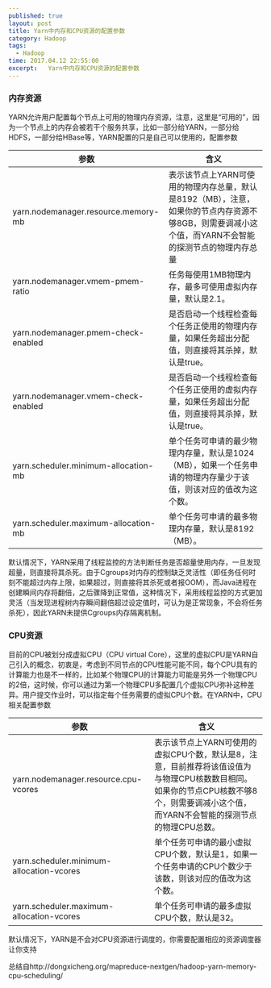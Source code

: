 ```yaml
---
published: true
layout: post
title: Yarn中内存和CPU资源的配置参数
category: Hadoop
tags: 
  - Hadoop
time: 2017.04.12 22:55:00
excerpt:   Yarn中内存和CPU资源的配置参数
---
```


### 内存资源
YARN允许用户配置每个节点上可用的物理内存资源，注意，这里是“可用的”，因为一个节点上的内存会被若干个服务共享，比如一部分给YARN，一部分给HDFS，一部分给HBase等，YARN配置的只是自己可以使用的，配置参数  

参数 | 含义
-----|----
yarn.nodemanager.resource.memory-mb |表示该节点上YARN可使用的物理内存总量，默认是8192（MB），注意，如果你的节点内存资源不够8GB，则需要调减小这个值，而YARN不会智能的探测节点的物理内存总量  
yarn.nodemanager.vmem-pmem-ratio | 任务每使用1MB物理内存，最多可使用虚拟内存量，默认是2.1。
yarn.nodemanager.pmem-check-enabled | 是否启动一个线程检查每个任务正使用的物理内存量，如果任务超出分配值，则直接将其杀掉，默认是true。
yarn.nodemanager.vmem-check-enabled | 是否启动一个线程检查每个任务正使用的虚拟内存量，如果任务超出分配值，则直接将其杀掉，默认是true。
yarn.scheduler.minimum-allocation-mb | 单个任务可申请的最少物理内存量，默认是1024（MB），如果一个任务申请的物理内存量少于该值，则该对应的值改为这个数。
yarn.scheduler.maximum-allocation-mb | 单个任务可申请的最多物理内存量，默认是8192（MB）。

默认情况下，YARN采用了线程监控的方法判断任务是否超量使用内存，一旦发现超量，则直接将其杀死。由于Cgroups对内存的控制缺乏灵活性（即任务任何时刻不能超过内存上限，如果超过，则直接将其杀死或者报OOM），而Java进程在创建瞬间内存将翻倍，之后骤降到正常值，这种情况下，采用线程监控的方式更加灵活（当发现进程树内存瞬间翻倍超过设定值时，可认为是正常现象，不会将任务杀死），因此YARN未提供Cgroups内存隔离机制。

### CPU资源
目前的CPU被划分成虚拟CPU（CPU virtual Core），这里的虚拟CPU是YARN自己引入的概念，初衷是，考虑到不同节点的CPU性能可能不同，每个CPU具有的计算能力也是不一样的，比如某个物理CPU的计算能力可能是另外一个物理CPU的2倍，这时候，你可以通过为第一个物理CPU多配置几个虚拟CPU弥补这种差异。用户提交作业时，可以指定每个任务需要的虚拟CPU个数。在YARN中，CPU相关配置参数

参数 | 含义
-----|----
yarn.nodemanager.resource.cpu-vcores | 表示该节点上YARN可使用的虚拟CPU个数，默认是8，注意，目前推荐将该值设值为与物理CPU核数数目相同。如果你的节点CPU核数不够8个，则需要调减小这个值，而YARN不会智能的探测节点的物理CPU总数。
yarn.scheduler.minimum-allocation-vcores | 单个任务可申请的最小虚拟CPU个数，默认是1，如果一个任务申请的CPU个数少于该数，则该对应的值改为这个数。
yarn.scheduler.maximum-allocation-vcores | 单个任务可申请的最多虚拟CPU个数，默认是32。

默认情况下，YARN是不会对CPU资源进行调度的，你需要配置相应的资源调度器让你支持

总结自http://dongxicheng.org/mapreduce-nextgen/hadoop-yarn-memory-cpu-scheduling/